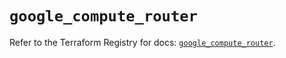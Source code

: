 # `google_compute_router`

Refer to the Terraform Registry for docs: [`google_compute_router`](https://registry.terraform.io/providers/hashicorp/google/5.24.0/docs/resources/compute_router).
